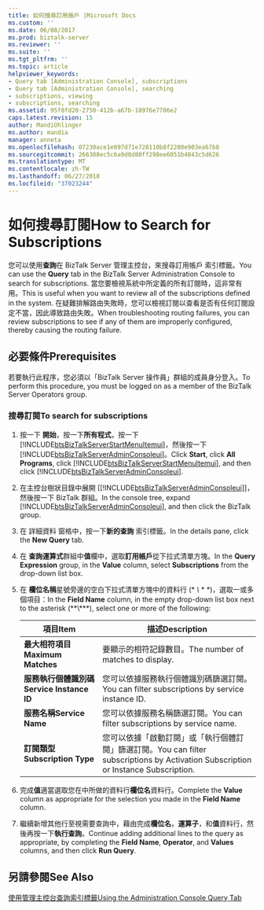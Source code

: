 ```yaml
---
title: 如何搜尋訂用帳戶 |Microsoft Docs
ms.custom: ''
ms.date: 06/08/2017
ms.prod: biztalk-server
ms.reviewer: ''
ms.suite: ''
ms.tgt_pltfrm: ''
ms.topic: article
helpviewer_keywords:
- Query tab [Administration Console], subscriptions
- Query tab [Administration Console], searching
- subscriptions, viewing
- subscriptions, searching
ms.assetid: 95f8fd20-2750-412b-a67b-18976e7706e2
caps.latest.revision: 15
author: MandiOhlinger
ms.author: mandia
manager: anneta
ms.openlocfilehash: 07230ace1e097d71e728110b8f2280e903ea67b8
ms.sourcegitcommit: 266308ec5c6a9d8d80ff298ee6051b4843c5d626
ms.translationtype: MT
ms.contentlocale: zh-TW
ms.lasthandoff: 06/27/2018
ms.locfileid: "37023244"
---
```

# <a name="how-to-search-for-subscriptions"></a><span data-ttu-id="13a44-102">如何搜尋訂閱</span><span class="sxs-lookup"><span data-stu-id="13a44-102">How to Search for Subscriptions</span></span>
<span data-ttu-id="13a44-103">您可以使用**查詢**在 BizTalk Server 管理主控台，來搜尋訂用帳戶 索引標籤。</span><span class="sxs-lookup"><span data-stu-id="13a44-103">You can use the **Query** tab in the BizTalk Server Administration Console to search for subscriptions.</span></span> <span data-ttu-id="13a44-104">當您要檢視系統中所定義的所有訂閱時，這非常有用。</span><span class="sxs-lookup"><span data-stu-id="13a44-104">This is useful when you want to review all of the subscriptions defined in the system.</span></span> <span data-ttu-id="13a44-105">在疑難排解路由失敗時，您可以檢視訂閱以查看是否有任何訂閱設定不當，因此導致路由失敗。</span><span class="sxs-lookup"><span data-stu-id="13a44-105">When troubleshooting routing failures, you can review subscriptions to see if any of them are improperly configured, thereby causing the routing failure.</span></span>  

## <a name="prerequisites"></a><span data-ttu-id="13a44-106">必要條件</span><span class="sxs-lookup"><span data-stu-id="13a44-106">Prerequisites</span></span>  
 <span data-ttu-id="13a44-107">若要執行此程序，您必須以「BizTalk Server 操作員」群組的成員身分登入。</span><span class="sxs-lookup"><span data-stu-id="13a44-107">To perform this procedure, you must be logged on as a member of the BizTalk Server Operators group.</span></span>  

### <a name="to-search-for-subscriptions"></a><span data-ttu-id="13a44-108">搜尋訂閱</span><span class="sxs-lookup"><span data-stu-id="13a44-108">To search for subscriptions</span></span>  

1. <span data-ttu-id="13a44-109">按一下 **開始**，按一下**所有程式**，按一下  [!INCLUDE[btsBizTalkServerStartMenuItemui](../includes/btsbiztalkserverstartmenuitemui-md.md)]，然後按一下  [!INCLUDE[btsBizTalkServerAdminConsoleui](../includes/btsbiztalkserveradminconsoleui-md.md)]。</span><span class="sxs-lookup"><span data-stu-id="13a44-109">Click **Start**, click **All Programs**, click [!INCLUDE[btsBizTalkServerStartMenuItemui](../includes/btsbiztalkserverstartmenuitemui-md.md)], and then click [!INCLUDE[btsBizTalkServerAdminConsoleui](../includes/btsbiztalkserveradminconsoleui-md.md)].</span></span>  

2. <span data-ttu-id="13a44-110">在主控台樹狀目錄中展開 [[!INCLUDE[btsBizTalkServerAdminConsoleui](../includes/btsbiztalkserveradminconsoleui-md.md)]]，然後按一下 BizTalk 群組。</span><span class="sxs-lookup"><span data-stu-id="13a44-110">In the console tree, expand [!INCLUDE[btsBizTalkServerAdminConsoleui](../includes/btsbiztalkserveradminconsoleui-md.md)], and then click the BizTalk group.</span></span>  

3. <span data-ttu-id="13a44-111">在 詳細資料 窗格中，按一下**新的查詢** 索引標籤。</span><span class="sxs-lookup"><span data-stu-id="13a44-111">In the details pane, click the **New Query** tab.</span></span>  

4. <span data-ttu-id="13a44-112">在 **查詢運算式**群組中**值**欄中，選取**訂用帳戶**從下拉式清單方塊。</span><span class="sxs-lookup"><span data-stu-id="13a44-112">In the **Query Expression** group, in the **Value** column, select **Subscriptions** from the drop-down list box.</span></span>  

5. <span data-ttu-id="13a44-113">在 **欄位名稱**星號旁邊的空白下拉式清單方塊中的資料行 (\* *\\* \* \*)，選取一或多個項目：</span><span class="sxs-lookup"><span data-stu-id="13a44-113">In the **Field Name** column, in the empty drop-down list box next to the asterisk (\*\*\\*\*\*), select one or more of the following:</span></span>  


   |          <span data-ttu-id="13a44-114">項目</span><span class="sxs-lookup"><span data-stu-id="13a44-114">Item</span></span>           |                                    <span data-ttu-id="13a44-115">描述</span><span class="sxs-lookup"><span data-stu-id="13a44-115">Description</span></span>                                    |
   |-------------------------|-----------------------------------------------------------------------------------|
   |   <span data-ttu-id="13a44-116">**最大相符項目**</span><span class="sxs-lookup"><span data-stu-id="13a44-116">**Maximum Matches**</span></span>   |                         <span data-ttu-id="13a44-117">要顯示的相符記錄數目。</span><span class="sxs-lookup"><span data-stu-id="13a44-117">The number of matches to display.</span></span>                         |
   | <span data-ttu-id="13a44-118">**服務執行個體識別碼**</span><span class="sxs-lookup"><span data-stu-id="13a44-118">**Service Instance ID**</span></span> |               <span data-ttu-id="13a44-119">您可以依據服務執行個體識別碼篩選訂閱。</span><span class="sxs-lookup"><span data-stu-id="13a44-119">You can filter subscriptions by service instance ID.</span></span>                |
   |    <span data-ttu-id="13a44-120">**服務名稱**</span><span class="sxs-lookup"><span data-stu-id="13a44-120">**Service Name**</span></span>     |                   <span data-ttu-id="13a44-121">您可以依據服務名稱篩選訂閱。</span><span class="sxs-lookup"><span data-stu-id="13a44-121">You can filter subscriptions by service name.</span></span>                   |
   |  <span data-ttu-id="13a44-122">**訂閱類型**</span><span class="sxs-lookup"><span data-stu-id="13a44-122">**Subscription Type**</span></span>  | <span data-ttu-id="13a44-123">您可以依據「啟動訂閱」或「執行個體訂閱」篩選訂閱。</span><span class="sxs-lookup"><span data-stu-id="13a44-123">You can filter subscriptions by Activation Subscription or Instance Subscription.</span></span> |


6. <span data-ttu-id="13a44-124">完成**值**適當選取您在中所做的資料行**欄位名**資料行。</span><span class="sxs-lookup"><span data-stu-id="13a44-124">Complete the **Value** column as appropriate for the selection you made in the **Field Name** column.</span></span>  

7. <span data-ttu-id="13a44-125">繼續新增其他行至視需要查詢中，藉由完成**欄位名**，**運算子**，和**值**資料行，然後再按一下**執行查詢**。</span><span class="sxs-lookup"><span data-stu-id="13a44-125">Continue adding additional lines to the query as appropriate, by completing the **Field Name**, **Operator**, and **Values** columns, and then click **Run Query**.</span></span>  

## <a name="see-also"></a><span data-ttu-id="13a44-126">另請參閱</span><span class="sxs-lookup"><span data-stu-id="13a44-126">See Also</span></span>  
 [<span data-ttu-id="13a44-127">使用管理主控台查詢索引標籤</span><span class="sxs-lookup"><span data-stu-id="13a44-127">Using the Administration Console Query Tab</span></span>](../core/using-the-administration-console-query-tab.md)
